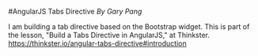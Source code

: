 #AngularJS Tabs Directive
_By Gary Pang_

I am building a tab directive based on the Bootstrap widget. This is part of the lesson, "Build a Tabs Directive in AngularJS," at Thinkster. https://thinkster.io/angular-tabs-directive#introduction